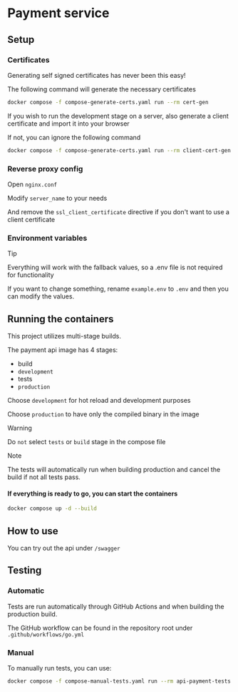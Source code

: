 # Payment service

## Setup

### Certificates

Generating self signed certificates has never been this easy!

The following command will generate the necessary certificates

```sh
docker compose -f compose-generate-certs.yaml run --rm cert-gen
```

If you wish to run the development stage on a server, also generate a client certificate and import it into your browser

If not, you can ignore the following command

```sh
docker compose -f compose-generate-certs.yaml run --rm client-cert-gen # optional
```

### Reverse proxy config

Open `nginx.conf`

Modify `server_name` to your needs

And remove the `ssl_client_certificate` directive if you don't want to use a client certificate


### Environment variables

> [!TIP]
> Everything will work with the fallback values, so a .env file is not required for functionality

If you want to change something, rename `example.env` to `.env` and then you can modify the values.


## Running the containers

This project utilizes multi-stage builds.

The payment api image has 4 stages:
- build
- `development`
- tests
- `production`

Choose `development` for hot reload and development purposes

Choose `production` to have only the compiled binary in the image

> [!WARNING]
> Do `not` select `tests` or `build` stage in the compose file

> [!NOTE]
> The tests will automatically run when building production and cancel the build if not all tests pass.

#### If everything is ready to go, you can start the containers 

```sh
docker compose up -d --build
```

## How to use

You can try out the api under `/swagger`


## Testing

### Automatic

Tests are run automatically through GitHub Actions and when building the production build.

The GitHub workflow can be found in the repository root under `.github/workflows/go.yml`


### Manual

To manually run tests, you can use:

```sh
docker compose -f compose-manual-tests.yaml run --rm api-payment-tests
```